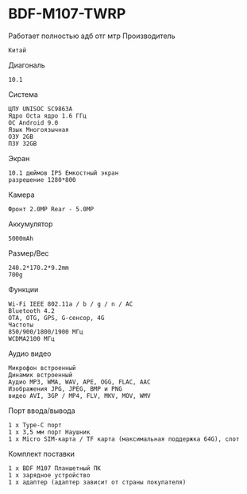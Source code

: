 # BDF-M107-TWRP 
Работает полностью адб отг мтр
Производитель

    Китай

Диагональ

    10.1

Система

    ЦПУ UNISOC SC9863A
    Ядро Octa ядро 1.6 ГГц
    ОС Android 9.0
    Язык Многоязычная
    ОЗУ 2GB
    ПЗУ 32GB

Экран

    10.1 дюймов IPS Емкостный экран
    разрешение 1280*800

Камера

    Фронт 2.0MP Rear - 5.0MP

Аккумулятор

    5000mAh

Размер/Вес

    240.2*170.2*9.2mm
    700g

Функции

    Wi-Fi IEEE 802.11a / b / g / n / AC
    Bluetooth 4.2
    OTA, OTG, GPS, G-сенсор, 4G
    Частоты
    850/900/1800/1900 МГц
    WCDMA2100 МГц

Аудио видео

    Микрофон встроенный
    Динамик встроенный
    Аудио MP3, WMA, WAV, APE, OGG, FLAC, AAC
    Изображения JPG, JPEG, BMP и PNG
    видео AVI, 3GP / MP4, FLV, MKV, MOV, WMV

Порт ввода/вывода

    1 x Type-C порт
    1 х 3,5 мм порт Наушник
    1 х Micro SIM-карта / TF карта (максимальная поддержка 64G), слот

Комплект поставки

    1 x BDF M107 Планшетный ПК
    1 х зарядное устройство
    1 х адаптер (адаптер зависит от страны покупателя)
